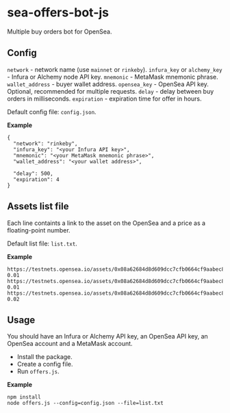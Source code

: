 # sea-offers-bot-js

Multiple buy orders bot for OpenSea.

## Config

`network` - network name (use `mainnet` or `rinkeby`).
`infura_key` or `alchemy_key` - Infura or Alchemy node API key.
`mnemonic` - MetaMask mnemonic phrase.
`wallet_address` - buyer wallet address.
`opensea_key` - OpenSea API key. Optional, recommended for multiple requests.
`delay` - delay between buy orders in milliseconds.
`expiration` - expiration time for offer in hours.

Default config file: `config.json`.

**Example**
```
{
  "network": "rinkeby",
  "infura_key": "<your Infura API key>",
  "mnemonic": "<your MetaMask mnemonic phrase>",
  "wallet_address": "<your wallet address>",

  "delay": 500,
  "expiration": 4
}
```

## Assets list file

Each line containts a link to the asset on the OpenSea and a price as a floating-point number.

Default list file: `list.txt`.

**Example**
```
https://testnets.opensea.io/assets/0x08a62684d8d609dcc7cfb0664cf9aabec86504e5/6086 0.01
https://testnets.opensea.io/assets/0x08a62684d8d609dcc7cfb0664cf9aabec86504e5/4367 0.01
https://testnets.opensea.io/assets/0x08a62684d8d609dcc7cfb0664cf9aabec86504e5/11 0.02
```

## Usage

You should have an Infura or Alchemy API key, an OpenSea API key, an OpenSea account and a MetaMask account.

- Install the package.
- Create a config file.
- Run `offers.js`.

**Example**
```
npm install
node offers.js --config=config.json --file=list.txt
```

